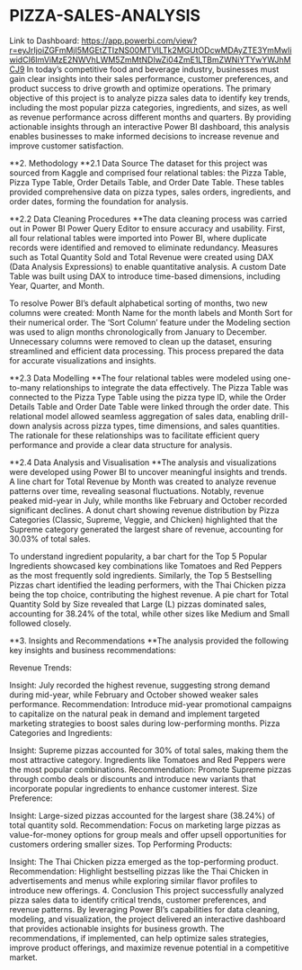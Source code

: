 # PIZZA-SALES-ANALYSIS
Link to Dashboard: https://app.powerbi.com/view?r=eyJrIjoiZGFmMjI5MGEtZTIzNS00MTVlLTk2MGUtODcwMDAyZTE3YmMwIiwidCI6ImViMzE2NWVhLWM5ZmMtNDIwZi04ZmE1LTBmZWNiYTYwYWJhMCJ9
In today’s competitive food and beverage industry, businesses must gain clear insights into their sales performance, customer preferences, and product success to drive growth and optimize operations. The primary objective of this project is to analyze pizza sales data to identify key trends, including the most popular pizza categories, ingredients, and sizes, as well as revenue performance across different months and quarters. By providing actionable insights through an interactive Power BI dashboard, this analysis enables businesses to make informed decisions to increase revenue and improve customer satisfaction.

**2. Methodology
**2.1 Data Source
The dataset for this project was sourced from Kaggle and comprised four relational tables: the Pizza Table, Pizza Type Table, Order Details Table, and Order Date Table. These tables provided comprehensive data on pizza types, sales orders, ingredients, and order dates, forming the foundation for analysis.

**2.2 Data Cleaning Procedures
**The data cleaning process was carried out in Power BI Power Query Editor to ensure accuracy and usability. First, all four relational tables were imported into Power BI, where duplicate records were identified and removed to eliminate redundancy. Measures such as Total Quantity Sold and Total Revenue were created using DAX (Data Analysis Expressions) to enable quantitative analysis. A custom Date Table was built using DAX to introduce time-based dimensions, including Year, Quarter, and Month.

To resolve Power BI’s default alphabetical sorting of months, two new columns were created: Month Name for the month labels and Month Sort for their numerical order. The ‘Sort Column’ feature under the Modeling section was used to align months chronologically from January to December. Unnecessary columns were removed to clean up the dataset, ensuring streamlined and efficient data processing. This process prepared the data for accurate visualizations and insights.

**2.3 Data Modelling
**The four relational tables were modeled using one-to-many relationships to integrate the data effectively. The Pizza Table was connected to the Pizza Type Table using the pizza type ID, while the Order Details Table and Order Date Table were linked through the order date. This relational model allowed seamless aggregation of sales data, enabling drill-down analysis across pizza types, time dimensions, and sales quantities. The rationale for these relationships was to facilitate efficient query performance and provide a clear data structure for analysis.

**2.4 Data Analysis and Visualisation
**The analysis and visualizations were developed using Power BI to uncover meaningful insights and trends. A line chart for Total Revenue by Month was created to analyze revenue patterns over time, revealing seasonal fluctuations. Notably, revenue peaked mid-year in July, while months like February and October recorded significant declines. A donut chart showing revenue distribution by Pizza Categories (Classic, Supreme, Veggie, and Chicken) highlighted that the Supreme category generated the largest share of revenue, accounting for 30.03% of total sales.

To understand ingredient popularity, a bar chart for the Top 5 Popular Ingredients showcased key combinations like Tomatoes and Red Peppers as the most frequently sold ingredients. Similarly, the Top 5 Bestselling Pizzas chart identified the leading performers, with the Thai Chicken pizza being the top choice, contributing the highest revenue. A pie chart for Total Quantity Sold by Size revealed that Large (L) pizzas dominated sales, accounting for 38.24% of the total, while other sizes like Medium and Small followed closely.

**3. Insights and Recommendations
**The analysis provided the following key insights and business recommendations:

Revenue Trends:

Insight: July recorded the highest revenue, suggesting strong demand during mid-year, while February and October showed weaker sales performance.
Recommendation: Introduce mid-year promotional campaigns to capitalize on the natural peak in demand and implement targeted marketing strategies to boost sales during low-performing months.
Pizza Categories and Ingredients:

Insight: Supreme pizzas accounted for 30% of total sales, making them the most attractive category. Ingredients like Tomatoes and Red Peppers were the most popular combinations.
Recommendation: Promote Supreme pizzas through combo deals or discounts and introduce new variants that incorporate popular ingredients to enhance customer interest.
Size Preference:

Insight: Large-sized pizzas accounted for the largest share (38.24%) of total quantity sold.
Recommendation: Focus on marketing large pizzas as value-for-money options for group meals and offer upsell opportunities for customers ordering smaller sizes.
Top Performing Products:

Insight: The Thai Chicken pizza emerged as the top-performing product.
Recommendation: Highlight bestselling pizzas like the Thai Chicken in advertisements and menus while exploring similar flavor profiles to introduce new offerings.
4. Conclusion
This project successfully analyzed pizza sales data to identify critical trends, customer preferences, and revenue patterns. By leveraging Power BI’s capabilities for data cleaning, modeling, and visualization, the project delivered an interactive dashboard that provides actionable insights for business growth. The recommendations, if implemented, can help optimize sales strategies, improve product offerings, and maximize revenue potential in a competitive market.


